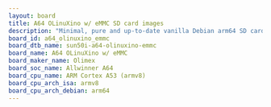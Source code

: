```yaml
---
layout: board
title: A64 OLinuXino w/ eMMC SD card images
description: "Minimal, pure and up-to-date vanilla Debian arm64 SD card images for A64 OLinuXino w/ eMMC by Olimex, SoC: Allwinner A64, CPU ISA: armv8"
board_id: a64_olinuxino_emmc
board_dtb_name: sun50i-a64-olinuxino-emmc
board_name: A64 OLinuXino w/ eMMC
board_maker_name: Olimex
board_soc_name: Allwinner A64
board_cpu_name: ARM Cortex A53 (armv8)
board_cpu_arch_isa: armv8
board_cpu_arch_debian: arm64
---
```

